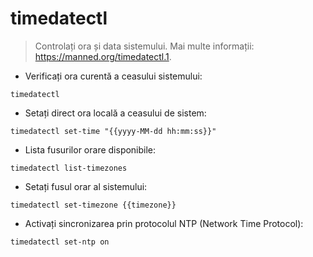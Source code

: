 # timedatectl

> Controlați ora și data sistemului.
> Mai multe informații: <https://manned.org/timedatectl.1>.

- Verificați ora curentă a ceasului sistemului:

`timedatectl`

- Setați direct ora locală a ceasului de sistem:

`timedatectl set-time "{{yyyy-MM-dd hh:mm:ss}}"`

- Lista fusurilor orare disponibile:

`timedatectl list-timezones`

- Setați fusul orar al sistemului:

`timedatectl set-timezone {{timezone}}`

- Activați sincronizarea prin protocolul NTP (Network Time Protocol):

`timedatectl set-ntp on`
